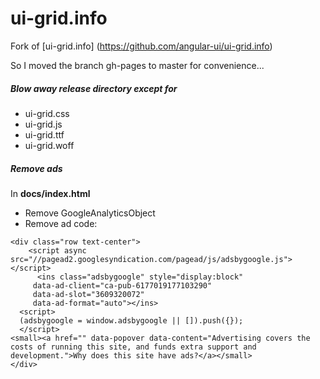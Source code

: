 ui-grid.info
============

Fork of
[ui-grid.info]
(https://github.com/angular-ui/ui-grid.info)

So I moved the branch gh-pages to master for convenience...

##### Blow away release directory except for

* ui-grid.css
* ui-grid.js
* ui-grid.ttf
* ui-grid.woff

##### Remove ads

In **docs/index.html**

* Remove GoogleAnalyticsObject
* Remove ad code:

```
<div class="row text-center">
    <script async src="//pagead2.googlesyndication.com/pagead/js/adsbygoogle.js"></script>
      <ins class="adsbygoogle" style="display:block"
     data-ad-client="ca-pub-6177019177103290"
     data-ad-slot="3609320072"
     data-ad-format="auto"></ins>
  <script>
  (adsbygoogle = window.adsbygoogle || []).push({});
  </script>
<small><a href="" data-popover data-content="Advertising covers the costs of running this site, and funds extra support and development.">Why does this site have ads?</a></small>
</div>
```
